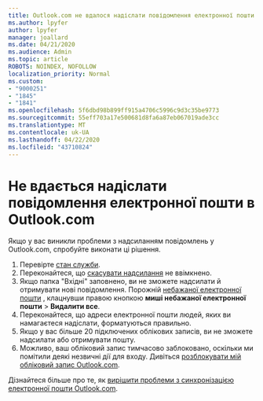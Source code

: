 ```yaml
---
title: Outlook.com не вдалося надіслати повідомлення електронної пошти
ms.author: lpyfer
author: lpyfer
manager: joallard
ms.date: 04/21/2020
ms.audience: Admin
ms.topic: article
ROBOTS: NOINDEX, NOFOLLOW
localization_priority: Normal
ms.custom:
- "9000251"
- "1845"
- "1841"
ms.openlocfilehash: 5f6dbd98b899ff915a4706c5996c9d3c35be9773
ms.sourcegitcommit: 55eff703a17e500681d8fa6a87eb067019ade3cc
ms.translationtype: MT
ms.contentlocale: uk-UA
ms.lasthandoff: 04/22/2020
ms.locfileid: "43710824"
---
```

# <a name="unable-to-send-email-in-outlookcom"></a>Не вдається надіслати повідомлення електронної пошти в Outlook.com

Якщо у вас виникли проблеми з надсиланням повідомлень у Outlook.com, спробуйте виконати ці рішення.

1. Перевірте [стан служби](https://go.microsoft.com/fwlink/p/?linkid=837482). 
2. Переконайтеся, що [скасувати надсилання](https://outlook.live.com/mail/options/mail/messageContent/undoSend) не ввімкнено.
3. Якщо папка "Вхідні" заповнено, ви не зможете надсилати й отримувати нові повідомлення. Порожній [небажаної електронної пошти](https://outlook.live.com/mail/junkemail) , клацнувши правою кнопкою **миші небажаної електронної пошти** > **Видалити все**.
4. Переконайтеся, що адреси електронної пошти людей, яких ви намагаєтеся надіслати, форматуються правильно.
5. Якщо у вас більше 20 підключених облікових записів, ви не зможете надсилати або отримувати пошту.
6. Можливо, ваш обліковий запис тимчасово заблоковано, оскільки ми помітили деякі незвичні дії для входу. Дивіться [розблокувати мій обліковий запис Outlook.com](https://support.office.com/article/f4ad2701-d166-4d8b-8a6a-9af2a1f8a4c4).

Дізнайтеся більше про те, як [вирішити проблеми з синхронізацією електронної пошти Outlook.com](https://support.office.com/article/d39e3341-8d79-4bf1-b3c7-ded602233642).